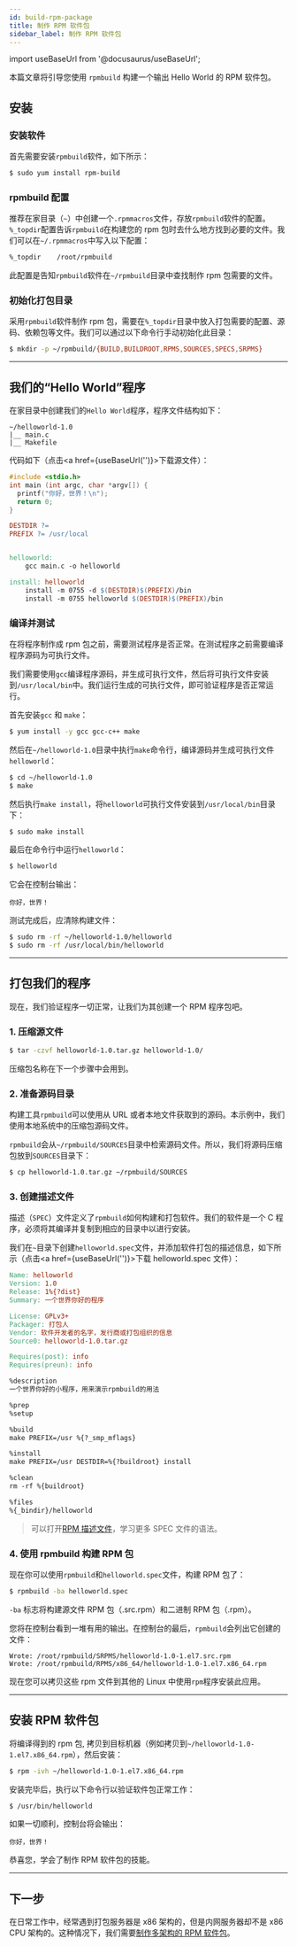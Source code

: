```yaml
---
id: build-rpm-package
title: 制作 RPM 软件包
sidebar_label: 制作 RPM 软件包
---
```


import useBaseUrl from '@docusaurus/useBaseUrl';

本篇文章将引导您使用 `rpmbuild` 构建一个输出 Hello World 的 RPM 软件包。

## 安装

### 安装软件

首先需要安装`rpmbuild`软件，如下所示：

```bash
$ sudo yum install rpm-build
```

### rpmbuild 配置

推荐在家目录（`~`）中创建一个`.rpmmacros`文件，存放`rpmbuild`软件的配置。`%_topdir`配置告诉`rpmbuild`在构建您的 rpm 包时去什么地方找到必要的文件。我们可以在`~/.rpmmacros`中写入以下配置：

```bash
%_topdir    /root/rpmbuild
```

此配置是告知`rpmbuild`软件在`~/rpmbuild`目录中查找制作 rpm 包需要的文件。

### 初始化打包目录

采用`rpmbuild`软件制作 rpm 包，需要在`%_topdir`目录中放入打包需要的配置、源码、依赖包等文件。我们可以通过以下命令行手动初始化此目录：

```bash
$ mkdir -p ~/rpmbuild/{BUILD,BUILDROOT,RPMS,SOURCES,SPECS,SRPMS}
```

---

## 我们的“Hello World”程序

在家目录中创建我们的`Hello World`程序，程序文件结构如下：

```
~/helloworld-1.0
|__ main.c
|__ Makefile
```

代码如下（点击<a href={useBaseUrl('')}>下载源文件</a>）：

```c title="~/helloworld-1.0/main.c"
#include <stdio.h>
int main (int argc, char *argv[]) {
  printf("你好，世界！\n");
  return 0;
}
```

```makefile title="~/helloworld-1.0/Makefile"
DESTDIR ?=
PREFIX ?= /usr/local


helloworld:
	gcc main.c -o helloworld

install: helloworld
	install -m 0755 -d $(DESTDIR)$(PREFIX)/bin
	install -m 0755 helloworld $(DESTDIR)$(PREFIX)/bin
```

### 编译并测试

在将程序制作成 rpm 包之前，需要测试程序是否正常。在测试程序之前需要编译程序源码为可执行文件。

我们需要使用`gcc`编译程序源码，并生成可执行文件，然后将可执行文件安装到`/usr/local/bin`中。我们运行生成的可执行文件，即可验证程序是否正常运行。

首先安装`gcc` 和 `make`：

```bash
$ yum install -y gcc gcc-c++ make
```

然后在`~/helloworld-1.0`目录中执行`make`命令行，编译源码并生成可执行文件`helloworld`：

```bash
$ cd ~/helloworld-1.0
$ make
```

然后执行`make install`，将`helloworld`可执行文件安装到`/usr/local/bin`目录下：

```bash
$ sudo make install
```

最后在命令行中运行`helloworld`：

```bash
$ helloworld
```

它会在控制台输出：

```
你好，世界！
```

测试完成后，应清除构建文件：

```bash
$ sudo rm -rf ~/helloworld-1.0/helloworld
$ sudo rm -rf /usr/local/bin/helloworld
```

---

## 打包我们的程序

现在，我们验证程序一切正常，让我们为其创建一个 RPM 程序包吧。

### 1. 压缩源文件

```bash
$ tar -czvf helloworld-1.0.tar.gz helloworld-1.0/
```

压缩包名称在下一个步骤中会用到。

### 2. 准备源码目录

构建工具`rpmbuild`可以使用从 URL 或者本地文件获取到的源码。本示例中，我们使用本地系统中的压缩包源码文件。

`rpmbuild`会从`~/rpmbuild/SOURCES`目录中检索源码文件。所以，我们将源码压缩包放到`SOURCES`目录下：

```bash
$ cp helloworld-1.0.tar.gz ~/rpmbuild/SOURCES
```

### 3. 创建描述文件

描述（`SPEC`）文件定义了`rpmbuild`如何构建和打包软件。我们的软件是一个 C 程序，必须将其编译并复制到相应的目录中以进行安装。

我们在`~`目录下创建`helloworld.spec`文件，并添加软件打包的描述信息，如下所示（点击<a href={useBaseUrl('')}>下载 helloworld.spec 文件</a>）：

```makefile title="~/helloworld.spec"
Name: helloworld
Version: 1.0
Release: 1%{?dist}
Summary: 一个世界你好的程序

License: GPLv3+
Packager: 打包人
Vendor: 软件开发者的名字，发行商或打包组织的信息
Source0: helloworld-1.0.tar.gz

Requires(post): info
Requires(preun): info

%description
一个世界你好的小程序，用来演示rpmbuild的用法

%prep
%setup

%build
make PREFIX=/usr %{?_smp_mflags}

%install
make PREFIX=/usr DESTDIR=%{?buildroot} install

%clean
rm -rf %{buildroot}

%files
%{_bindir}/helloworld
```

> 可以打开[RPM 描述文件](./rpm-spec.md)，学习更多 SPEC 文件的语法。

### 4. 使用 rpmbuild 构建 RPM 包

现在你可以使用`rpmbuild`和`helloworld.spec`文件，构建 RPM 包了：

```bash
$ rpmbuild -ba helloworld.spec
```

`-ba` 标志将构建源文件 RPM 包（.src.rpm）和二进制 RPM 包（.rpm）。

您将在控制台看到一堆有用的输出。在控制台的最后，`rpmbuild`会列出它创建的文件：

```
Wrote: /root/rpmbuild/SRPMS/helloworld-1.0-1.el7.src.rpm
Wrote: /root/rpmbuild/RPMS/x86_64/helloworld-1.0-1.el7.x86_64.rpm
```

现在您可以拷贝这些 rpm 文件到其他的 Linux 中使用`rpm`程序安装此应用。

---

## 安装 RPM 软件包

将编译得到的 rpm 包, 拷贝到目标机器（例如拷贝到`~/helloworld-1.0-1.el7.x86_64.rpm`），然后安装：

```bash
$ rpm -ivh ~/helloworld-1.0-1.el7.x86_64.rpm
```

安装完毕后，执行以下命令行以验证软件包正常工作：

```bash
$ /usr/bin/helloworld
```

如果一切顺利，控制台将会输出：

```
你好，世界！
```

恭喜您，学会了制作 RPM 软件包的技能。

---

## 下一步

在日常工作中，经常遇到打包服务器是 x86 架构的，但是内网服务器却不是 x86 CPU 架构的。这种情况下，我们需要[制作多架构的 RPM 软件包](./build-multi-architectural-rpm-packages.md)。
